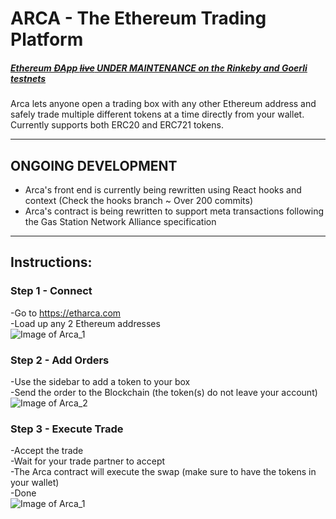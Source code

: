 # ARCA - The Ethereum Trading Platform  
##### [Ethereum ÐApp ~~live~~ UNDER MAINTENANCE on the Rinkeby and Goerli testnets](https://etharca.com)

Arca lets anyone open a trading box with any other Ethereum address and safely trade multiple different tokens at a time directly from your wallet.
Currently supports both ERC20 and ERC721 tokens.
___

## ONGOING DEVELOPMENT
- Arca's front end is currently being rewritten using React hooks and context (Check the hooks branch ~ Over 200 commits)
- Arca's contract is being rewritten to support meta transactions following the Gas Station Network Alliance specification
___

## Instructions:

### Step 1 - Connect  
-Go to https://etharca.com  
-Load up any 2 Ethereum addresses  
![Image of Arca_1](https://i.imgur.com/6Hb5HhC.png)

### Step 2 - Add Orders  
-Use the sidebar to add a token to your box  
-Send the order to the Blockchain (the token(s) do not leave your account)  
![Image of Arca_2](https://i.imgur.com/nlnC6Mz.png)

### Step 3 - Execute Trade  
-Accept the trade  
-Wait for your trade partner to accept  
-The Arca contract will execute the swap (make sure to have the tokens in your wallet)  
-Done  
![Image of Arca_1](https://i.imgur.com/tLwVBVv.png)
